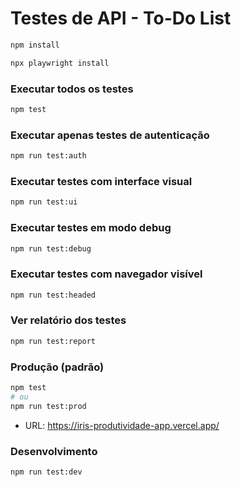 # Testes de API - To-Do List

```bash
npm install
```

```bash
npx playwright install
```

### Executar todos os testes

```bash
npm test
```

### Executar apenas testes de autenticação

```bash
npm run test:auth
```

### Executar testes com interface visual

```bash
npm run test:ui
```

### Executar testes em modo debug

```bash
npm run test:debug
```

### Executar testes com navegador visível

```bash
npm run test:headed
```

### Ver relatório dos testes

```bash
npm run test:report
```

### Produção (padrão)

```bash
npm test
# ou
npm run test:prod
```

- URL: https://iris-produtividade-app.vercel.app/

### Desenvolvimento

```bash
npm run test:dev
```
